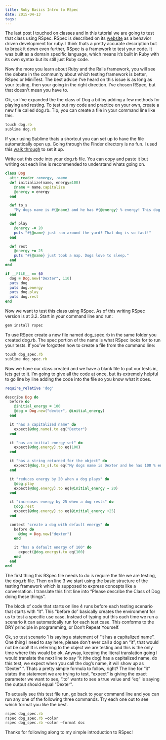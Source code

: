 ```yaml
---
title: Ruby Basics Intro to RSpec
date: 2015-04-13
tags:
---
```


The last post I touched on classes and in this tutorial we are going to test that class using RSpec. RSpec is described on its [website](http://rspec.info) as a behavior driven development for ruby. I think thats a pretty accurate description but to break it down even further, RSpec is a framework to test your code. It was built as a domain specific language, which means it’s built in Ruby with its own syntax but its still just Ruby code. 

Now the more you learn about Ruby and the Rails framework, you will see the debate in the community about which testing framework is better, RSpec or MiniTest. The best advice I’ve heard on this issue is as long as your testing, then your going in the right direction. I’ve chosen RSpec, but that doesn't mean you have to.

Ok, so I’ve expanded the the class of Dog a bit by adding a few methods for playing and resting. To test out my code and practice on your own, create a new file called dog.rb. Tip, you can create a file in your command line like this.

```ruby
touch dog.rb
sublime dog.rb
```

If your using Sublime thats a shortcut you can set up to have the file automatically open up. Going through the Finder directory is no fun. I used this [walk through](http://olivierlacan.com/posts/launch-sublime-text-3-from-the-command-line/) to set it up.

Write out this code into your dog.rb file. You can copy and paste it but writing out each line is recommended to understand whats going on. 

```ruby
class Dog
  attr_reader :energy, :name
  def initialize(name, energy=100)
    @name = name.capitalize
    @energy = energy
  end

  def to_s
    "My dogs name is #{@name} and he has #{@energy} % energy! This dog loves to play!"
  end

  def play
    @energy -= 20
    puts "#{@name} just ran around the yard! That dog is so fast!"
  end

  def rest
    @energy += 25
    puts "#{@name} just took a nap. Dogs love to sleep."
  end 
end

if __FILE__ == $0
  dog = Dog.new("Dexter", 110)
  puts dog
  puts dog.energy
  puts dog.play
  puts dog.rest
end
```

Now we want to test this class using RSpec. As of this writing RSpec version is at 3.2. Start in your command line and run:

```ruby
gem install rspec
```
To use RSpec create a new file named dog_spec.rb in the same folder you created dog.rb. The spec portion of the name is what RSpec looks for to run your tests. If you’ve forgotten how to create a file from the command line:

```ruby
touch dog_spec.rb
sublime dog_spec.rb
```

Now we have our class created and we have a blank file to put our tests in, lets get to it. I’m going to give all the code at once, but its extremely helpful to go line by line adding the code into the file so you know what it does. 

```ruby
require_relative 'dog'

describe Dog do
  before do
    @initial_energy = 100
    @dog = Dog.new("dexter", @initial_energy)
  end

  it "has a capitalized name" do
    expect(@dog.name).to eq("Dexter")
  end

  it "has an initial energy set" do
    expect(@dog.energy).to eq(100)
  end

  it "has a string returned for the object" do
    expect(@dog.to_s).to eq("My dogs name is Dexter and he has 100 % energy! This dog loves to play!")
  end

  it "reduces energy by 20 when a dog plays" do
    @dog.play
    expect(@dog.energy).to eq(@initial_energy - 20)
  end

  it "increases energy by 25 when a dog rests" do
    @dog.rest
    expect(@dog.energy).to eq(@initial_energy +25)
  end

  context "create a dog with default energy" do
    before do
      @dog = Dog.new("dexter")
    end

    it "has a default energy of 100" do
      expect(@dog.energy).to eq(100)
    end
  end
end
```

The first thing this RSpec file needs to do is require the file we are testing, the dog.rb file. Then on line 3 we start using the basic structure of the testing framework which is supposed to express concepts like a conversation. I translate this first line into “Please describe the Class of Dog doing these things”. 

The block of code that starts on line 4 runs before each testing scenario that starts with “it”. This “before do” basically creates the environment for us to test a specific use case. Instead of typing out this each time we run a scenario it can automatically run for each test case. This conforms to the DRY principle in programming, or Don’t Repeat Yourself. 

Ok, so test scenario 1 is saying a statement of “it has a capitalized name”. One thing I need to say here, please don't ever call a dog an “it”, that would not be cool! It is referring to the object we are testing and this is the only time where this would be ok. Anyway, keeping the literal translation going I would translate the next line to say “it (the dog) has a capitalized name, do this test, we expect when you call the dog’s name, it will show up as ‘Dexter’ ”. Thats a pretty simple formula to follow, right? The line for “it” states the statement we are trying to test, “expect” is giving the exact parameter we want to see, “.to” wants to see a true value and “eq” is saying the output should equal “Dexter”. 

To actually see this test file run, go back to your command line and you can run any one of the following three commands. Try each one out to see which format you like the best.

```ruby
rspec dog_spec.rb
rspec dog_spec.rb —color
rspec dog_spec.rb —color —format doc
```

Thanks for following along to my simple introduction to RSpec! 